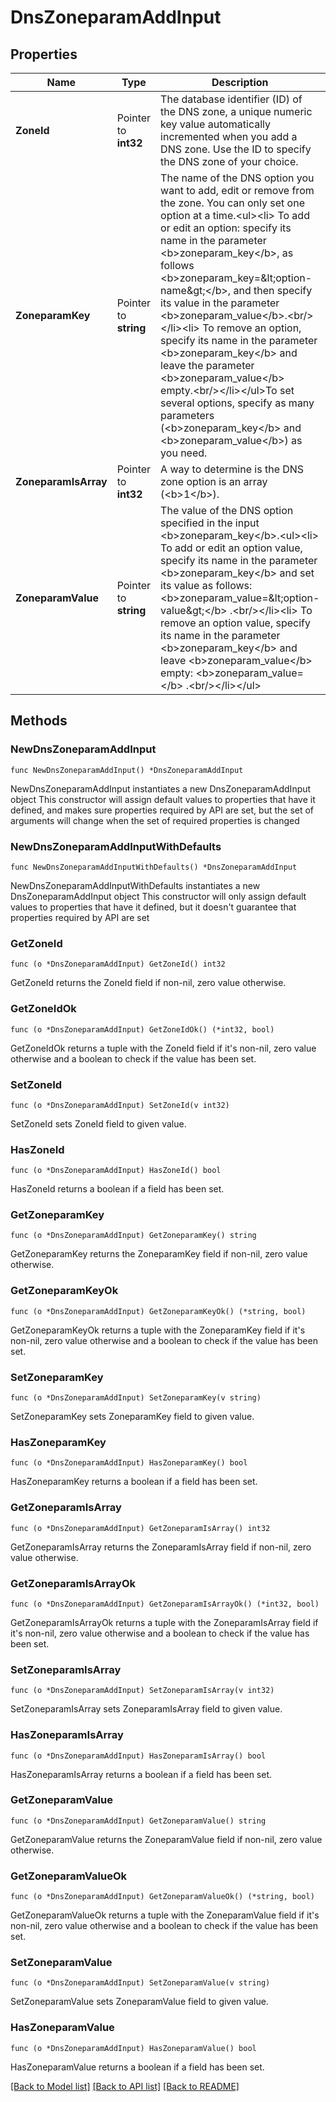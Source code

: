# DnsZoneparamAddInput

## Properties

Name | Type | Description | Notes
------------ | ------------- | ------------- | -------------
**ZoneId** | Pointer to **int32** | The database identifier (ID) of the DNS zone, a unique numeric key value automatically incremented when you add a DNS zone. Use the ID to specify the DNS zone of your choice. | [optional] 
**ZoneparamKey** | Pointer to **string** | The name of the DNS option you want to add, edit or remove from the zone. You can only set one option at a time.&lt;ul&gt;&lt;li&gt; To add or edit an option: specify its name in the parameter &lt;b&gt;zoneparam_key&lt;/b&gt;, as follows &lt;b&gt;zoneparam_key&#x3D;&amp;lt;option-name&amp;gt;&lt;/b&gt;, and then specify its value in the parameter &lt;b&gt;zoneparam_value&lt;/b&gt;.&lt;br/&gt;&lt;/li&gt;&lt;li&gt; To remove an option, specify its name in the parameter &lt;b&gt;zoneparam_key&lt;/b&gt; and leave the parameter &lt;b&gt;zoneparam_value&lt;/b&gt; empty.&lt;br/&gt;&lt;/li&gt;&lt;/ul&gt;To set several options, specify as many parameters (&lt;b&gt;zoneparam_key&lt;/b&gt; and &lt;b&gt;zoneparam_value&lt;/b&gt;) as you need. | [optional] 
**ZoneparamIsArray** | Pointer to **int32** | A way to determine is the DNS zone option is an array (&lt;b&gt;1&lt;/b&gt;). | [optional] 
**ZoneparamValue** | Pointer to **string** | The value of the DNS option specified in the input &lt;b&gt;zoneparam_key&lt;/b&gt;.&lt;ul&gt;&lt;li&gt; To add or edit an option value, specify its name in the parameter &lt;b&gt;zoneparam_key&lt;/b&gt; and set its value as follows: &lt;b&gt;zoneparam_value&#x3D;&amp;lt;option-value&amp;gt;&lt;/b&gt; .&lt;br/&gt;&lt;/li&gt;&lt;li&gt; To remove an option value, specify its name in the parameter &lt;b&gt;zoneparam_key&lt;/b&gt; and leave &lt;b&gt;zoneparam_value&lt;/b&gt; empty: &lt;b&gt;zoneparam_value&#x3D;&lt;/b&gt; .&lt;br/&gt;&lt;/li&gt;&lt;/ul&gt; | [optional] 

## Methods

### NewDnsZoneparamAddInput

`func NewDnsZoneparamAddInput() *DnsZoneparamAddInput`

NewDnsZoneparamAddInput instantiates a new DnsZoneparamAddInput object
This constructor will assign default values to properties that have it defined,
and makes sure properties required by API are set, but the set of arguments
will change when the set of required properties is changed

### NewDnsZoneparamAddInputWithDefaults

`func NewDnsZoneparamAddInputWithDefaults() *DnsZoneparamAddInput`

NewDnsZoneparamAddInputWithDefaults instantiates a new DnsZoneparamAddInput object
This constructor will only assign default values to properties that have it defined,
but it doesn't guarantee that properties required by API are set

### GetZoneId

`func (o *DnsZoneparamAddInput) GetZoneId() int32`

GetZoneId returns the ZoneId field if non-nil, zero value otherwise.

### GetZoneIdOk

`func (o *DnsZoneparamAddInput) GetZoneIdOk() (*int32, bool)`

GetZoneIdOk returns a tuple with the ZoneId field if it's non-nil, zero value otherwise
and a boolean to check if the value has been set.

### SetZoneId

`func (o *DnsZoneparamAddInput) SetZoneId(v int32)`

SetZoneId sets ZoneId field to given value.

### HasZoneId

`func (o *DnsZoneparamAddInput) HasZoneId() bool`

HasZoneId returns a boolean if a field has been set.

### GetZoneparamKey

`func (o *DnsZoneparamAddInput) GetZoneparamKey() string`

GetZoneparamKey returns the ZoneparamKey field if non-nil, zero value otherwise.

### GetZoneparamKeyOk

`func (o *DnsZoneparamAddInput) GetZoneparamKeyOk() (*string, bool)`

GetZoneparamKeyOk returns a tuple with the ZoneparamKey field if it's non-nil, zero value otherwise
and a boolean to check if the value has been set.

### SetZoneparamKey

`func (o *DnsZoneparamAddInput) SetZoneparamKey(v string)`

SetZoneparamKey sets ZoneparamKey field to given value.

### HasZoneparamKey

`func (o *DnsZoneparamAddInput) HasZoneparamKey() bool`

HasZoneparamKey returns a boolean if a field has been set.

### GetZoneparamIsArray

`func (o *DnsZoneparamAddInput) GetZoneparamIsArray() int32`

GetZoneparamIsArray returns the ZoneparamIsArray field if non-nil, zero value otherwise.

### GetZoneparamIsArrayOk

`func (o *DnsZoneparamAddInput) GetZoneparamIsArrayOk() (*int32, bool)`

GetZoneparamIsArrayOk returns a tuple with the ZoneparamIsArray field if it's non-nil, zero value otherwise
and a boolean to check if the value has been set.

### SetZoneparamIsArray

`func (o *DnsZoneparamAddInput) SetZoneparamIsArray(v int32)`

SetZoneparamIsArray sets ZoneparamIsArray field to given value.

### HasZoneparamIsArray

`func (o *DnsZoneparamAddInput) HasZoneparamIsArray() bool`

HasZoneparamIsArray returns a boolean if a field has been set.

### GetZoneparamValue

`func (o *DnsZoneparamAddInput) GetZoneparamValue() string`

GetZoneparamValue returns the ZoneparamValue field if non-nil, zero value otherwise.

### GetZoneparamValueOk

`func (o *DnsZoneparamAddInput) GetZoneparamValueOk() (*string, bool)`

GetZoneparamValueOk returns a tuple with the ZoneparamValue field if it's non-nil, zero value otherwise
and a boolean to check if the value has been set.

### SetZoneparamValue

`func (o *DnsZoneparamAddInput) SetZoneparamValue(v string)`

SetZoneparamValue sets ZoneparamValue field to given value.

### HasZoneparamValue

`func (o *DnsZoneparamAddInput) HasZoneparamValue() bool`

HasZoneparamValue returns a boolean if a field has been set.


[[Back to Model list]](../README.md#documentation-for-models) [[Back to API list]](../README.md#documentation-for-api-endpoints) [[Back to README]](../README.md)


